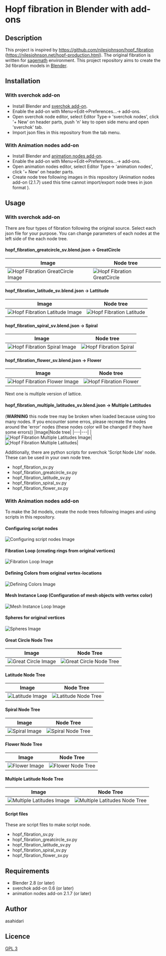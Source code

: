 # Hopf fibration in Blender with add-ons

## Description

This project is inspired by https://github.com/nilesjohnson/hopf_fibration (https://nilesjohnson.net/hopf-production.html). The original fibration is written for [sagemath](https://www.sagemath.org) environment. This project repository aims to create the 3d fibration models in [Blender](https://www.blender.org).

## Installation

### With sverchok add-on

* Install Blender and [sverchok add-on](https://github.com/nortikin/sverchok).
* Enable the add-on with Menu->Edit->Preferences...-> add-ons.
* Open sverchok node editor, select Editor Type-> 'sverchok nodes', click '+ New' on header parts, push 'n' key to open side menu and open 'sverchok' tab.
* Import json files in this repository from the tab menu.

### With Animation nodes add-on

* Install Blender and [animation nodes add-on](https://animation-nodes.com).
* Enable the add-on with Menu->Edit->Preferences...-> add-ons.
* Open animation nodes editor, select Editor Type-> 'animation nodes', click '+ New' on header parts.
* Create node tree following images in this repository (Animation nodes add-on (2.1.7) used this time cannot import/export node trees in json format ).

## Usage

### With sverchok add-on

There are four types of fibration following the original source. Select each json file for your purpose. You can change parameters of each nodes at the left side of the each node tree.
#### hopf_fibration_greatcircle_sv.blend.json -> GreatCircle

|Image|Node tree|
|---|---|
|![Hopf Fibration GreatCircle Image](./sverchok/images/hopf_fibration_great_circle_image_sv.png)|![Hopf Fibration GreatCircle](./sverchok/images/hopf_fibration_great_circle_sv.png)|
#### hopf_fibration_latitude_sv.blend.json -> Lattitude
|Image|Node tree|
|---|---|
|![Hopf Fibration Latitude Image](./sverchok/images/hopf_fibration_latitude_image_sv.png)|![Hopf Fibration Latitude](./sverchok/images/hopf_fibration_latitude_sv.png)|
#### hopf_fibration_spiral_sv.blend.json -> Spiral
|Image|Node tree|
|---|---|
|![Hopf Fibration Spiral Image](./sverchok/images/hopf_fibration_spiral_image_sv.png)|![Hopf Fibration Spiral](./sverchok/images/hopf_fibration_spiral_sv.png)|
#### hopf_fibration_flower_sv.blend.json -> Flower
|Image|Node tree|
|---|---|
|![Hopf Fibration Flower Image](./sverchok/images/hopf_fibration_flower_image_sv.png)|![Hopf Fibration Flower](./sverchok/images/hopf_fibration_flower_sv.png)|

Next one is multiple version of lattice. 
#### hopf_fibration_multiple_latitudes_sv.blend.json -> Multiple Lattitudes
(**WARNING** this node tree may be broken when loaded because using too many nodes. If you encounter some erros, please recreate the nodes around the 'error' nodes (these nodes color will be changed if they have some errors))
|Image|Node tree|
|---|---|
|![Hopf Fibration Multiple Latitudes Image](./sverchok/images/hopf_fibration_multiple_latitudes_image_sv.png)|![Hopf Fibration Multiple Latitudes](./sverchok/images/hopf_fibration_multiple_latitudes_sv.png)|

Additionally, there are python scripts for sverchok 'Script Node Lite' node. These can be used in your own node tree.
* hopf_fibration_sv.py
* hopf_fibration_greatcircle_sv.py
* hopf_fibration_latitude_sv.py
* hopf_fibration_spiral_sv.py
* hopf_fibration_flower_sv.py

### With Animation nodes add-on

To make the 3d models, create the node trees following images and using scripts in this repository.

#### Configuring script nodes
![Configuring script nodes Image](./animationnodes/images/hopf_fibration_scripts_an.png)

#### Fibration Loop (creating rings from original vertices)
![Fibration Loop Image](./animationnodes/images/hopf_fibration_fibrationloop_an.png)
#### Defining Colors from original vertex-locations
![Defining Colors Image](./animationnodes/images/hopf_fibration_verts_color_loop_an.png)

#### Mesh Instance Loop (Configuration of mesh objects with vertex color)
![Mesh Instance Loop Image](./animationnodes/images/hopf_fibration_mesh_instance_loop_an.png)

#### Spheres for original vertices
![Spheres Image](./animationnodes/images/hopf_fibration_spheres_an.png)

#### Great Circle Node Tree
|Image|Node Tree|
|---|---|
|![Great Circle Image](./animationnodes/images/hopf_fibration_great_circle_image_an.png)|![Great Circle Node Tree](./animationnodes/images/hopf_fibration_great_circle_an.png)|

#### Latitude Node Tree
|Image|Node Tree|
|---|---|
|![Latitude Image](./animationnodes/images/hopf_fibration_latitude_image_an.png)|![Latitude Node Tree](./animationnodes/images/hopf_fibration_latitude_an.png)|

#### Spiral Node Tree
|Image|Node Tree|
|---|---|
|![Spiral Image](./animationnodes/images/hopf_fibration_spiral_image_an.png)|![Spiral Node Tree](./animationnodes/images/hopf_fibration_spiral_an.png)|

#### Flower Node Tree
|Image|Node Tree|
|---|---|
|![Flower Image](./animationnodes/images/hopf_fibration_flower_image_an.png)|![Flower Node Tree](./animationnodes/images/hopf_fibration_flower_an.png)|


#### Multiple Latitude Node Tree
|Image|Node Tree|
|---|---|
|![Multiple Latitudes Image](./animationnodes/images/hopf_fibration_multiple_latitudes_image_an.png)|![Multiple Latitudes Node Tree](./animationnodes/images/hopf_fibration_multiple_latitudes_an.png)|

#### Script files

These are script files to make script node.
* hopf_fibration_sv.py
* hopf_fibration_greatcircle_sv.py
* hopf_fibration_latitude_sv.py
* hopf_fibration_spiral_sv.py
* hopf_fibration_flower_sv.py


## Requirements

* Blender 2.8 (or later)
* sverchok add-on 0.6 (or later)
* animation nodes add-on 2.1.7 (or later)
## Author

asahidari

## Licence

[GPL 3](https://www.gnu.org/licenses/quick-guide-gplv3.html)